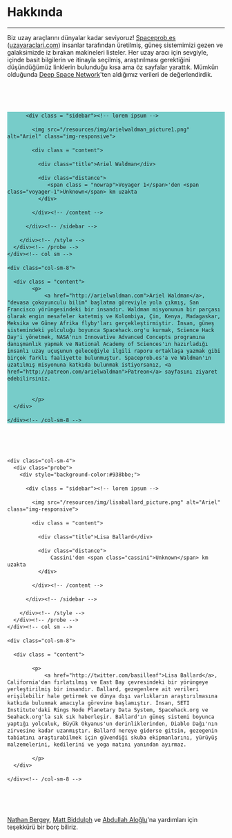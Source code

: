 <div class = "aboutpage">

<div id="probe-detail" class="container">

<h1>Hakkında</h1>
<hr class="accent-line" style="border-color:#77ccc9;">
<div class = "content">
    <p>Biz uzay araçlarını dünyalar kadar seviyoruz! <a href="http://spaceprob.es">Spaceprob.es</a> (<a href="http://uzayaraclari.com">uzayaraclari.com</a>) insanlar tarafından üretilmiş, güneş sistemimizi gezen ve galaksimizde iz bırakan makineleri listeler. Her uzay aracı için sevgiyle, içinde basit bilgilerin ve itinayla seçilmiş, araştırılması gerektiğini düşündüğümüz linklerin bulunduğu kısa ama öz sayfalar yarattık. Mümkün olduğunda <a href="https://eyes.nasa.gov/dsn/dsn.html">Deep Space Network</a>'ten aldığımız verileri de değerlendirdik.</p>
</div>

<div style = "clear:all; height:50px">&nbsp;</div>
  <div class="row">
    <div class="col-sm-4">
      <div class="probe">
        <div style="background-color:#77ccc9;">

          <div class = "sidebar"><!-- lorem ipsum -->

            <img src="/resources/img/arielwaldman_picture1.png" alt="Ariel" class="img-responsive">

            <div class = "content">

              <div class="title">Ariel Waldman</div>

              <div class="distance">
                 <span class = "nowrap">Voyager 1</span>'den <span class="voyager-1">Unknown</span> km uzakta
              </div>

            </div><!-- /content -->

          </div><!-- /sidebar -->

        </div><!-- /style -->
      </div><!-- /probe -->
    </div><!-- col sm -->

    <div class="col-sm-8">

      <div class = "content">
            <p>
                <a href="http://arielwaldman.com">Ariel Waldman</a>, "devasa çokoyunculu bilim" başlatma göreviyle yola çıkmış, San Francisco yörüngesindeki bir insandır. Waldman misyonunun bir parçası olarak engin mesafeler katetmiş ve Kolombiya, Çin, Kenya, Madagaskar, Meksika ve Güney Afrika flyby'ları gerçekleştirmiştir. İnsan, güneş sistemindeki yolculuğu boyunca Spacehack.org'u kurmak, Science Hack Day'i yönetmek, NASA'nın Innovative Advanced Concepts programına danışmanlık yapmak ve National Academy of Sciences'ın hazırladığı insanlı uzay uçuşunun geleceğiyle ilgili raporu ortaklaşa yazmak gibi birçok farklı faaliyette bulunmuştur. Spaceprob.es'a ve Waldman'ın uzatılmış misyonuna katkıda bulunmak istiyorsanız, <a href="http://patreon.com/arielwaldman">Patreon</a> sayfasını ziyaret edebilirsiniz.


            </p>
      </div>

    </div><!-- /col-sm-8 -->

 </div><!-- /row -->
  <div style = "clear:all; height:50px">&nbsp;</div>


  <div class="row">

    <div class="col-sm-4">
      <div class="probe">
        <div style="background-color:#938bbe;">

          <div class = "sidebar"><!-- lorem ipsum -->

            <img src="/resources/img/lisaballard_picture.png" alt="Ariel" class="img-responsive">

            <div class = "content">

              <div class="title">Lisa Ballard</div>

              <div class="distance">
                  Cassini'den <span class="cassini">Unknown</span> km uzakta
              </div>

            </div><!-- /content -->

          </div><!-- /sidebar -->

        </div><!-- /style -->
      </div><!-- /probe -->
    </div><!-- col sm -->

    <div class="col-sm-8">

      <div class = "content">

            <p>
                <a href="http://twitter.com/basilleaf">Lisa Ballard</a>, California'dan fırlatılmış ve East Bay çevresindeki bir yörüngeye yerleştirilmiş bir insandır. Ballard, gezegenlere ait verileri erişilebilir hale getirmek ve dünya dışı varlıkların araştırılmasına katkıda bulunmak amacıyla görevine başlamıştır. İnsan, SETI Institute'daki Rings Node Planetary Data System, Spacehack.org ve Seahack.org'la sık sık haberleşir. Ballard'ın güneş sistemi boyunca yaptığı yolculuk, Büyük Okyanus'un derinliklerinden, Diablo Dağı'nın zirvesine kadar uzanmıştır. Ballard nereye giderse gitsin, gezegenin tabiatını araştırabilmek için güvendiği skuba ekipmanlarını, yürüyüş malzemelerini, kedilerini ve yoga matını yanından ayırmaz.

            </p>
      </div>

    </div><!-- /col-sm-8 -->

 </div><!-- /row -->

 <div style = "clear:all; height:50px">&nbsp;</div>

  <div class = "content">
<p><a href="https://github.com/natronics">Nathan Bergey</a>, <a href="http://twitter.com/mattb">Matt Biddulph</a> ve <a href="https://alog.lu">Abdullah Aloğlu</a>'na yardımları için teşekkürü bir borç biliriz.</p>
</div>

  <div style = "clear:all; height:50px">&nbsp;</div>

</div><!-- /probe-detail -->

</div>